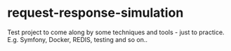 # request-response-simulation
Test project to come along by some techniques and tools - just to practice. E.g. Symfony, Docker, REDIS, testing and so on..
